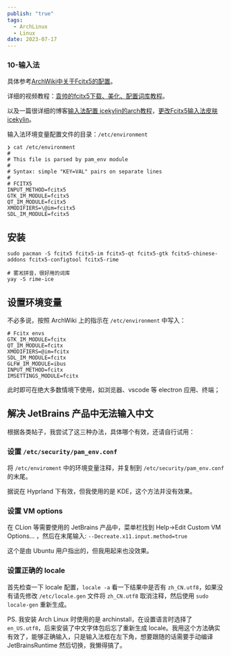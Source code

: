 ```yaml
---
publish: "true"
tags:
  - ArchLinux
  - Linux
date: 2023-07-17
---
```


### 10-输入法

具体参考[ArchWiki中关于Fcitx5的配置](https://wiki.archlinux.org/title/Fcitx5_(%E7%AE%80%E4%BD%93%E4%B8%AD%E6%96%87))。

详细的视频教程：[袁帅的fcitx5下载、美化、配置词库教程](https://www.bilibili.com/video/BV1Wu411o7Kd?spm_id_from=333.999.header_right.history_list.click&vd_source=77e5fb53d88adf1084faadbdb466558d)。

以及一篇很详细的博客[输入法配置 icekylin的arch教程](https://arch.icekylin.online/advanced/optional-cfg-1.html#%F0%9F%8D%80%EF%B8%8F-%E8%BE%93%E5%85%A5%E6%B3%95)，[更改Fcitx5输入法皮肤 icekylin](https://arch.icekylin.online/advanced/beauty-2.html#_2-%E6%9B%B4%E6%94%B9-fcitx5-%E8%BE%93%E5%85%A5%E6%B3%95%E7%9A%AE%E8%82%A4)。

输入法环境变量配置文件的目录：`/etc/environment`
```shell
❯ cat /etc/environment  
#  
# This file is parsed by pam_env module  
#  
# Syntax: simple "KEY=VAL" pairs on separate lines  
#  
# FCITX5  
INPUT_METHOD=fcitx5  
GTK_IM_MODULE=fcitx5  
QT_IM_MODULE=fcitx5  
XMODIFIERS=\@im=fcitx5  
SDL_IM_MODULE=fcitx5
```

## 安装
```shell
sudo pacman -S fcitx5 fcitx5-im fcitx5-qt fcitx5-gtk fcitx5-chinese-addons fcitx5-configtool fcitx5-rime

# 雾凇拼音，很好用的词库
yay -S rime-ice
```

## 设置环境变量
不必多说，按照 ArchWiki 上的指示在 `/etc/environment` 中写入：
```
# Fcitx envs  
GTK_IM_MODULE=fcitx  
QT_IM_MODULE=fcitx  
XMODIFIERS=@im=fcitx  
SDL_IM_MODULE=fcitx  
GLFW_IM_MODULE=ibus  
INPUT_METHOD=fcitx  
IMSETTINGS_MODULE=fcitx
```
此时即可在绝大多数情境下使用，如浏览器、vscode 等 electron 应用、终端；

## 解决 JetBrains 产品中无法输入中文
根据各类帖子，我尝试了这三种办法，具体哪个有效，还请自行试用：

### 设置 `/etc/security/pam_env.conf`
将 `/etc/enviroment` 中的环境变量注释，并复制到 `/etc/security/pam_env.conf` 的末尾。

据说在 Hyprland 下有效，但我使用的是 KDE，这个方法并没有效果。

### 设置 VM options
在 CLion 等需要使用的 JetBrains 产品中，菜单栏找到 Help->Edit Custom VM Options... ，然后在末尾输入: `--Decreate.x11.input.method=true`

这个是由 Ubuntu 用户指出的，但我用起来也没效果。

### 设置正确的 locale
首先检查一下 locale 配置，`locale -a` 看一下结果中是否有 `zh_CN.utf8`，如果没有请先修改 `/etc/locale.gen` 文件将 `zh_CN.utf8` 取消注释，然后使用 `sudo locale-gen` 重新生成。

PS. 我安装 Arch Linux 时使用的是 archinstall，在设置语言时选择了 `en_US.utf8`，后来安装了中文字体包后忘了重新生成 locale。我用这个方法确实有效了，能够正确输入，只是输入法框在左下角，想要跟随的话需要手动编译 JetBrainsRuntime 然后切换，我懒得搞了。
